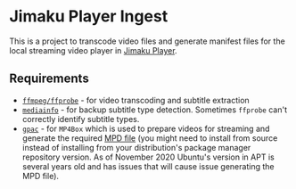 # Jimaku Player Ingest

This is a project to transcode video files and generate manifest files for the local 
streaming video player in [Jimaku Player](https://github.com/sheodox/jimaku-player).

## Requirements

* [`ffmpeg/ffprobe`](https://ffmpeg.org/) - for video transcoding and subtitle extraction
* [`mediainfo`](https://mediaarea.net/en/MediaInfo) - for backup subtitle type detection. Sometimes `ffprobe` can't correctly identify subtitle types.
* [`gpac`](https://gpac.wp.imt.fr/) - for `MP4Box` which is used to prepare videos for streaming and generate the required [MPD file](https://en.wikipedia.org/wiki/Dynamic_Adaptive_Streaming_over_HTTP#Overview) (you might need to install from source instead of installing from your
 distribution's package manager repository version. As of November 2020 Ubuntu's version in APT
  is several years old and has issues that will cause issue generating the MPD file).